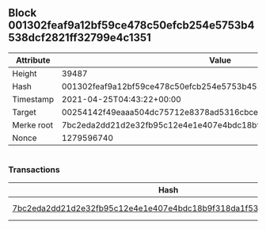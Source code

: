 ## Block 001302feaf9a12bf59ce478c50efcb254e5753b4538dcf2821ff32799e4c1351

Attribute | Value
--- | ---
Height | 39487
Hash | 001302feaf9a12bf59ce478c50efcb254e5753b4538dcf2821ff32799e4c1351
Timestamp | 2021-04-25T04:43:22+00:00
Target | 00254142f49eaaa504dc75712e8378ad5316cbcead634704b3734b6271167cc4
Merke root | 7bc2eda2dd21d2e32fb95c12e4e1e407e4bdc18b9f318da1f533741b52592d79
Nonce | 1279596740

```

```

### Transactions

Hash | Amount
--- | ---
[7bc2eda2dd21d2e32fb95c12e4e1e407e4bdc18b9f318da1f533741b52592d79](7bc2eda2dd21d2e32fb95c12e4e1e407e4bdc18b9f318da1f533741b52592d79.md) | 10.00000000 SKEPTI 
